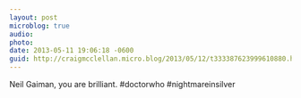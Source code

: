 ```yaml
---
layout: post
microblog: true
audio: 
photo: 
date: 2013-05-11 19:06:18 -0600
guid: http://craigmcclellan.micro.blog/2013/05/12/t333387623999610880.html
---
```

Neil Gaiman, you are brilliant. #doctorwho #nightmareinsilver
